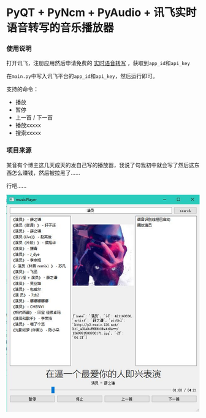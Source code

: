 # PyQT + PyNcm + PyAudio + 讯飞实时语音转写的音乐播放器

### 使用说明

打开讯飞，注册应用然后申请免费的 [实时语音转写](https://www.xfyun.cn/services/rtasr?target=price) ，获取到`app_id`和`api_key`

在`main.py`中写入讯飞平台的`app_id`和`api_key`，然后运行即可。

支持的命令：

- 播放
- 暂停
- 上一首 / 下一首
- 播放xxxxx
- 搜索xxxxx

### 项目来源

某音有个博主这几天成天的发自己写的播放器，我说了句我初中就会写了然后这东西怎么赚钱，然后被拉黑了......

行吧......


![UI](./images/ui.jpg)